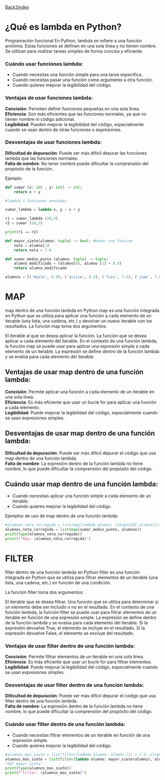 [Back2Index](https://github.com/jdmc/learning/blob/master/notes.md) 
# ¿Qué es lambda en Python?
Programación funcional
En Python, lambda se refiere a una función anónima. 
Estas funciones se definen en una sola línea y no tienen nombre. 
Se utilizan para realizar tareas simples de forma concisa y eficiente.

### Cuándo usar funciones lambda:

* Cuando necesitas una función simple para una tarea específica.
* Cuando necesitas pasar una función como argumento a otra función.
* Cuando quieres mejorar la legibilidad del código.

### Ventajas de usar funciones lambda:

**Concisión**: Permiten definir funciones pequeñas en una sola línea.    
**Eficiencia**: Son más eficientes que las funciones normales, ya que no tienen nombre ni código adicional.    
**Legibilidad**: Pueden mejorar la legibilidad del código, especialmente cuando se usan dentro de otras funciones o expresiones.    

### Desventajas de usar funciones lambda:

**Dificultad de depuración**: Puede ser más difícil depurar las funciones lambda que las funciones normales.    
**Falta de nombre**: No tener nombre puede dificultar la comprensión del propósito de la función.    

Ejemplo:

```python
def sumar (x: int , y: int) -> int:
    return x + y

#lambda = funciones anonimas

sumar_lambda = lambda x, y : x + y

r1 = sumar_lambda (10,3)
r2 = sumar (10,3)

print(r1 == r2)

def mayor_siete(alumno: tuple) -> bool: #hacer una funcion
    nota = alumno[1]
    return nota > 7.0

def sumar_medio_punto (alumno: tuple) -> tuple:
    alumno_modificado = (alumno[0], alumno [1] + 0.5)
    return alumno_modificado

alumnos = [('maite', 6.0), ('alicia', 8.2), ('luis', 7.5), ('juan', 7.0)]
```
# MAP
map dentro de una función lambda en Python
map es una función integrada en Python que se utiliza para aplicar una función a cada elemento de un iterable (una lista, una cadena, etc.) y devolver un nuevo iterable con los resultados. 
La función map toma dos argumentos:

El iterable al que se desea aplicar la función.
La función que se desea aplicar a cada elemento del iterable.
En el contexto de una función lambda, la función map se puede usar para aplicar una expresión simple a cada elemento de un iterable.
La expresión se define dentro de la función lambda y se evalúa para cada elemento del iterable.

## Ventajas de usar map dentro de una función lambda:

**Concisión**: Permite aplicar una función a cada elemento de un iterable en una sola línea.    
**Eficiencia**: Es más eficiente que usar un bucle for para aplicar una función a cada elemento.    
**Legibilidad**: Puede mejorar la legibilidad del código, especialmente cuando se usan expresiones simples.    

## Desventajas de usar map dentro de una función lambda:
**Dificultad de depuración**: Puede ser más difícil depurar el código que usa map dentro de una función lambda.    
**Falta de nombre**: La expresión dentro de la función lambda no tiene nombre, lo que puede dificultar la comprensión del propósito del código.    

## Cuándo usar map dentro de una función lambda:
* Cuando necesitas aplicar una función simple a cada elemento de un iterable.
* Cuando quieres mejorar la legibilidad del código.

Ejemplos de uso de map dentro de una función lambda:

```python
#alumnos_nota_corregida = list(map(lambda alumno: (alumno[0],alumno[1]+0.5) , alumnos))
alumnos_nota_corregida = list(map(sumar_medio_punto, alumnos))
print(type(alumnos_nota_corregida))
print(f"Map: {alumnos_nota_corregida}")
```
# FILTER
filter dentro de una función lambda en Python
filter es una función integrada en Python que se utiliza para filtrar elementos de un iterable (una lista, una cadena, etc.) en función de una condición. 

La función filter toma dos argumentos:

El iterable que se desea filtrar.
Una función que se utiliza para determinar si un elemento debe ser incluido o no en el resultado.
En el contexto de una función lambda, la función filter se puede usar para filtrar elementos de un iterable en función de una expresión simple. 
La expresión se define dentro de la función lambda y se evalúa para cada elemento del iterable. Si la expresión devuelve True, el elemento se incluye en el resultado. Si la expresión devuelve False, el elemento se excluye del resultado.

 ### Ventajas de usar filter dentro de una función lambda:

**Concisión**: Permite filtrar elementos de un iterable en una sola línea.    
**Eficiencia**: Es más eficiente que usar un bucle for para filtrar elementos.    
**Legibilidad**: Puede mejorar la legibilidad del código, especialmente cuando se usan expresiones simples.    


### Desventajas de usar filter dentro de una función lambda:
**Dificultad de depuración**: Puede ser más difícil depurar el código que usa filter dentro de una función lambda.    
**Falta de nombre**: La expresión dentro de la función lambda no tiene nombre, lo que puede dificultar la comprensión del propósito del código.    

### Cuándo usar filter dentro de una función lambda:
* Cuando necesitas filtrar elementos de un iterable en función de una expresión simple.
* Cuando quieres mejorar la legibilidad del código.

```python
#alumnos_mas_siete = list(filter(lambda alumno: alumno [1] > 7.0, alumnos)) # que tienes que hacer(lambda), donde lo pillas (alumnos)
alumnos_mas_siete = list(filter(lambda alumno: mayor_siete(alumno), alumnos)) # haciendo uso de una funcion >
"def mayor siete"
print(type(alumnos_mas_siete))
print(f"Filter: {alumnos_mas_siete}")

```